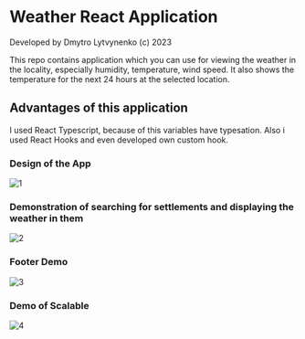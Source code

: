 # Weather React Application
Developed by Dmytro Lytvynenko (с) 2023

This repo contains application which you can use for viewing the weather in the locality, especially humidity, temperature, wind speed. It also shows the temperature for the next 24 hours at the selected location.
## Advantages of this application
I used React Typescript, because of this variables have typesation. Also i used React Hooks and even developed own custom hook.
### Design of the App
![1](https://github.com/Dimativ/WeatherApp/assets/88792228/eedc3573-105c-4ebe-9510-8169058ae1d5)
### Demonstration of searching for settlements and displaying the weather in them
![2](https://github.com/Dimativ/WeatherApp/assets/88792228/ed1ad0fc-decf-4c13-9242-1567767152d2)
### Footer Demo
![3](https://github.com/Dimativ/WeatherApp/assets/88792228/71aa1193-9ff0-47e2-ab0a-7b466f44e1f4)
### Demo of Scalable
![4](https://github.com/Dimativ/WeatherApp/assets/88792228/27eb84cb-7585-4b6c-b0e0-4f3e8e5b6000)
